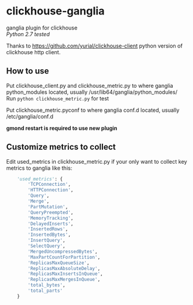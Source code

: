 # clickhouse-ganglia
ganglia plugin for clickhouse  
*Python 2.7 tested*

Thanks to https://github.com/yurial/clickhouse-client python version of clickhouse http client.  


## How to use
Put clickhouse_client.py and clickhouse_metric.py to where ganglia python_modules located, usually /usr/lib64/ganglia/python_modules/  
Run `python clickhouse_metric.py` for test

Put clickhouse_metric.pyconf to where ganglia conf.d located, usually /etc/ganglia/conf.d

**gmond restart is required to use new plugin**

## Customize metrics to collect
Edit used_metrics in clickhouse_metric.py if your only want to collect key metrics to ganglia like this:
```python
    'used_metrics': {
        'TCPConnection',
        'HTTPConnection',
        'Query',
        'Merge',
        'PartMutation',
        'QueryPreempted',
        'MemoryTracking',
        'DelayedInserts',
        'InsertedRows',
        'InsertedBytes',
        'InsertQuery',
        'SelectQuery',
        'MergedUncompressedBytes',
        'MaxPartCountForPartition',
        'ReplicasMaxQueueSize',
        'ReplicasMaxAbsoluteDelay',
        'ReplicasMaxInsertsInQueue',
        'ReplicasMaxMergesInQueue',
        'total_bytes',
        'total_parts'
    }
```
